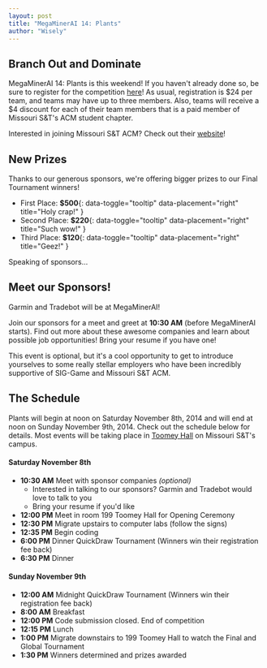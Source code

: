 ```yaml
---
layout: post
title: "MegaMinerAI 14: Plants"
author: "Wisely"
---
```


Branch Out and Dominate
-----------------------

MegaMinerAI 14: Plants is this weekend! If you haven't already done
so, be sure to register for the competition
[here](http://megaminerai.com/competition/megaminerai-14-plants/)!  As
usual, registration is $24 per team, and teams may have up to three
members. Also, teams will receive a $4 discount for each of their team
members that is a paid member of Missouri S&T's ACM student chapter.

Interested in joining Missouri S&T ACM? Check out their
[website](http://acmvm1.srv.mst.edu/acm-wordpress/)!


New Prizes
----------

Thanks to our generous sponsors, we're offering bigger prizes to our
Final Tournament winners!

* First Place: **$500**{: data-toggle="tooltip" data-placement="right" title="Holy crap!" }
* Second Place: **$220**{: data-toggle="tooltip" data-placement="right" title="Such wow!" }
* Third Place: **$120**{: data-toggle="tooltip" data-placement="right" title="Geez!" }

Speaking of sponsors...


Meet our Sponsors!
------------------

Garmin and Tradebot will be at MegaMinerAI!

Join our sponsors for a meet and greet at **10:30 AM** (before
MegaMinerAI starts). Find out more about these awesome companies and
learn about possible job opportunities! Bring your resume if you have
one!

This event is optional, but it's a cool opportunity to get to
introduce yourselves to some really stellar employers who have been
incredibly supportive of SIG-Game and Missouri S&T ACM.


The Schedule
------------

Plants will begin at noon on Saturday November 8th, 2014 and will end at
noon on Sunday November 9th, 2014. Check out the schedule below for
details. Most events will be taking place in
[Toomey Hall](https://goo.gl/maps/HJA95) on Missouri S&T's campus.


#### Saturday November 8th

* **10:30 AM** Meet with sponsor companies *(optional)*
  * Interested in talking to our sponsors? Garmin and Tradebot would love to talk to you
  * Bring your resume if you'd like
* **12:00 PM** Meet in room 199 Toomey Hall for Opening Ceremony
* **12:30 PM** Migrate upstairs to computer labs (follow the signs)
* **12:35 PM** Begin coding
* **6:00 PM** Dinner QuickDraw Tournament (Winners win their registration fee back)
* **6:30 PM** Dinner


#### Sunday November 9th

* **12:00 AM** Midnight QuickDraw Tournament (Winners win their registration fee back)
* **8:00 AM** Breakfast
* **12:00 PM** Code submission closed. End of competition
* **12:15 PM** Lunch
* **1:00 PM** Migrate downstairs to 199 Toomey Hall to watch the Final and Global Tournament
* **1:30 PM** Winners determined and prizes awarded

